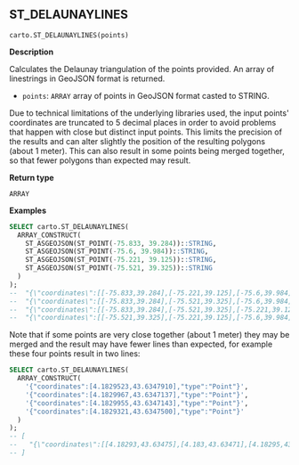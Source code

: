 ## ST_DELAUNAYLINES

```sql:signature
carto.ST_DELAUNAYLINES(points)
```

**Description**

Calculates the Delaunay triangulation of the points provided. An array of linestrings in GeoJSON format is returned.

* `points`: `ARRAY` array of points in GeoJSON format casted to STRING.

Due to technical limitations of the underlying libraries used, the input points' coordinates are truncated to 5 decimal places in order to avoid problems that happen with close but distinct input points. This limits the precision of the results and can alter slightly the position of the resulting polygons (about 1 meter). This can also result in some points being merged together, so that fewer polygons than expected may result.

**Return type**

`ARRAY`

**Examples**

``` sql
SELECT carto.ST_DELAUNAYLINES(
  ARRAY_CONSTRUCT(
    ST_ASGEOJSON(ST_POINT(-75.833, 39.284))::STRING,
    ST_ASGEOJSON(ST_POINT(-75.6, 39.984))::STRING,
    ST_ASGEOJSON(ST_POINT(-75.221, 39.125))::STRING,
    ST_ASGEOJSON(ST_POINT(-75.521, 39.325))::STRING
  )
);
--  "{\"coordinates\":[[-75.833,39.284],[-75.221,39.125],[-75.6,39.984],[-75.833,39.284]],\"type\":\"LineString\"}",
--  "{\"coordinates\":[[-75.833,39.284],[-75.521,39.325],[-75.6,39.984],[-75.833,39.284]],\"type\":\"LineString\"}",
--  "{\"coordinates\":[[-75.833,39.284],[-75.521,39.325],[-75.221,39.125],[-75.833,39.284]],\"type\":\"LineString\"}",
--  "{\"coordinates\":[[-75.521,39.325],[-75.221,39.125],[-75.6,39.984],[-75.521,39.325]],\"type\":\"LineString\"}"
```

Note that if some points are very close together (about 1 meter) they may be merged and the result may have fewer lines than expected, for example these four points result in two lines:

```sql
SELECT carto.ST_DELAUNAYLINES(
  ARRAY_CONSTRUCT(
    '{"coordinates":[4.1829523,43.6347910],"type":"Point"}',
    '{"coordinates":[4.1829967,43.6347137],"type":"Point"}',
    '{"coordinates":[4.1829955,43.6347143],"type":"Point"}',
    '{"coordinates":[4.1829321,43.6347500],"type":"Point"}'
  )
);
-- [
--   "{\"coordinates\":[[4.18293,43.63475],[4.183,43.63471],[4.18295,43.63479],[4.18293,43.63475]],\"type\":\"LineString\"}"
-- ]
```
